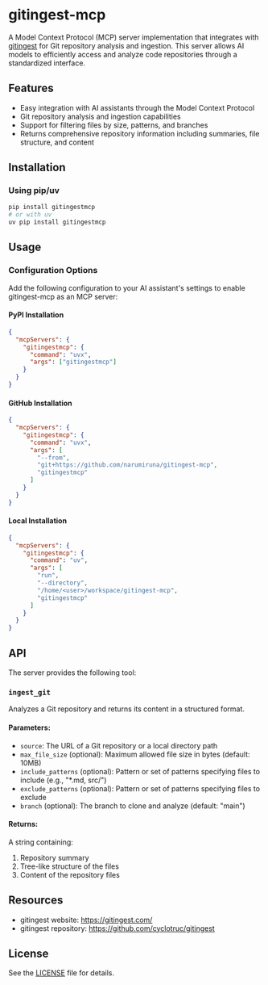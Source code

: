 # gitingest-mcp

A Model Context Protocol (MCP) server implementation that integrates with [gitingest](https://github.com/cyclotruc/gitingest) for Git repository analysis and ingestion. This server allows AI models to efficiently access and analyze code repositories through a standardized interface.

## Features

- Easy integration with AI assistants through the Model Context Protocol
- Git repository analysis and ingestion capabilities
- Support for filtering files by size, patterns, and branches
- Returns comprehensive repository information including summaries, file structure, and content

## Installation

### Using pip/uv

```bash
pip install gitingestmcp
# or with uv
uv pip install gitingestmcp
```

## Usage

### Configuration Options

Add the following configuration to your AI assistant's settings to enable gitingest-mcp as an MCP server:

#### PyPI Installation

```json
{
  "mcpServers": {
    "gitingestmcp": {
      "command": "uvx",
      "args": ["gitingestmcp"]
    }
  }
}
```

#### GitHub Installation

```json
{
  "mcpServers": {
    "gitingestmcp": {
      "command": "uvx",
      "args": [
        "--from",
        "git+https://github.com/narumiruna/gitingest-mcp",
        "gitingestmcp"
      ]
    }
  }
}
```

#### Local Installation

```json
{
  "mcpServers": {
    "gitingestmcp": {
      "command": "uv",
      "args": [
        "run",
        "--directory",
        "/home/<user>/workspace/gitingest-mcp",
        "gitingestmcp"
      ]
    }
  }
}
```

## API

The server provides the following tool:

### `ingest_git`

Analyzes a Git repository and returns its content in a structured format.

#### Parameters:

- `source`: The URL of a Git repository or a local directory path
- `max_file_size` (optional): Maximum allowed file size in bytes (default: 10MB)
- `include_patterns` (optional): Pattern or set of patterns specifying files to include (e.g., "\*.md, src/")
- `exclude_patterns` (optional): Pattern or set of patterns specifying files to exclude
- `branch` (optional): The branch to clone and analyze (default: "main")

#### Returns:

A string containing:

1. Repository summary
2. Tree-like structure of the files
3. Content of the repository files

## Resources

- gitingest website: https://gitingest.com/
- gitingest repository: https://github.com/cyclotruc/gitingest

## License

See the [LICENSE](LICENSE) file for details.

